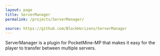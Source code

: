 ```yaml
---
layout: page
title: ServerManager
permalink: /projects/ServerManager/

source: https://github.com/BlockHorizons/ServerManager
---
```

ServerManager is a plugin for PocketMine-MP that makes it easy for the player to transfer between multiple servers.
